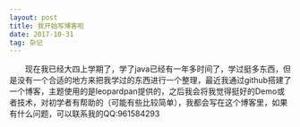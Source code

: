```yaml
---
layout: post
title: 我开始写博客啦
date: 2017-10-31 
tag: 杂记
---
```

　　现在我已经大四上学期了，学了java已经有一年多时间了，学过挺多东西，但是没有一个合适的地方来把我学过的东西进行一个整理，最近我通过github搭建了一个博客，主题使用的是leopardpan提供的，之后我会将我觉得挺好的Demo或者技术，对初学者有帮助的（可能有些比较简单），我都会写在这个博客里，如果有什么问题，可以联系我的QQ:961584293



